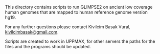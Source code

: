 This directory contains scripts to run GLIMPSE2 on ancient low coverage human genomes that are mapped to human reference genome version hg19.

For any further questions please contact Kivilcim Basak Vural, kivilcimbasak@gmail.com.

Scripts are created to work in UPPMAX, for other servers the paths for the files and the programs should be updated.
